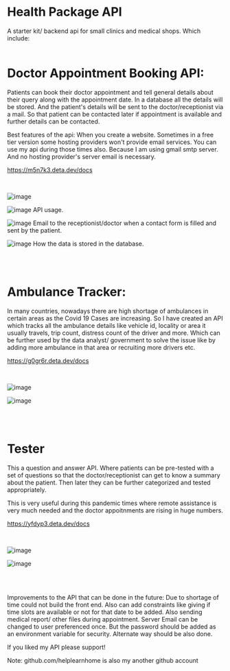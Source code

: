 # Health Package API
A starter kit/ backend api for small clinics and medical shops. 
Which include:
 <br />
 <br />

# Doctor Appointment Booking API:

Patients can book their doctor appointment and tell general details about their query along with the appointment date.
In a database all the details will be stored. And the patient's details will be sent to the doctor/receptionist via a mail.
So that patient can be contacted later if appointment is available and further details can be contacted.

Best features of the api:
When you create a website. Sometimes in a free tier version some hosting providers won't provide email services.
You can use my api during those times also. Because I am using gmail smtp server. And no hosting provider's server email is necessary.

https://m5n7k3.deta.dev/docs

 <br />

![image](https://user-images.githubusercontent.com/73742827/132956786-1347f7a8-40ce-4a06-90b1-7f471927f95b.png)
 <br />

![image](https://user-images.githubusercontent.com/73742827/132956816-a6e06c4e-df03-44a2-bc34-a761811b4360.png)
API usage.
 <br />

![image](https://user-images.githubusercontent.com/73742827/132956827-cf835ee4-18e1-446b-8754-3c565437e912.png)
Email to the receptionist/doctor when a contact form is filled and sent by the patient.
 <br />

![image](https://user-images.githubusercontent.com/73742827/132956908-b246defa-86a5-45e5-ac0e-e7cf683fe361.png)
How the data is stored in the database.

 <br />
 <br />

# Ambulance Tracker:
In many countries, nowadays there are high shortage of ambulances in certain areas as the Covid 19 Cases are increasing.
So I have created an API which tracks all the ambulance details like vehicle id, locality or area it usually travels, trip count, distress count of the driver and more.
Which can be further used by the data analyst/ government to solve the issue like by adding more ambulance in that area or recruiting more drivers etc.

https://g0gr6r.deta.dev/docs

 <br />

![image](https://user-images.githubusercontent.com/73742827/132957063-68035266-bcb9-425d-86f9-90ba55a49532.png)
 <br />

![image](https://user-images.githubusercontent.com/73742827/132957102-c00900ae-c3cc-4c54-84e8-3a6c637501cb.png)


 <br />
 <br />

# Tester
This a question and answer API. Where patients can be pre-tested with a set of questions so that the doctor/receptionist can get to know a summary about the patient.
Then later they can be further categorized and tested appropriately.

This is very useful during this pandemic times where remote assistance is very much needed and the doctor appoitnments are rising in huge numbers.

https://yfdyp3.deta.dev/docs

 <br />

![image](https://user-images.githubusercontent.com/73742827/132957323-434a9c6d-4365-464f-94f8-c12a7cd8d15a.png)
 <br />

![image](https://user-images.githubusercontent.com/73742827/132957340-6081ee96-78a2-460f-9863-a3810ebcf69d.png)

 <br />
 <br />

Improvements to the API that can be done in the future:
Due to shortage of time could not build the front end.
Also can add constraints like giving if time slots are available or not for that date to be added.
Also sending medical report/ other files during appointment.
Server Email can be changed to user preferenced once. But the password should be added as an environment variable for security. Alternate way should be also done.

If you liked my API please support!

Note:
github.com/helplearnhome is also my another github account
